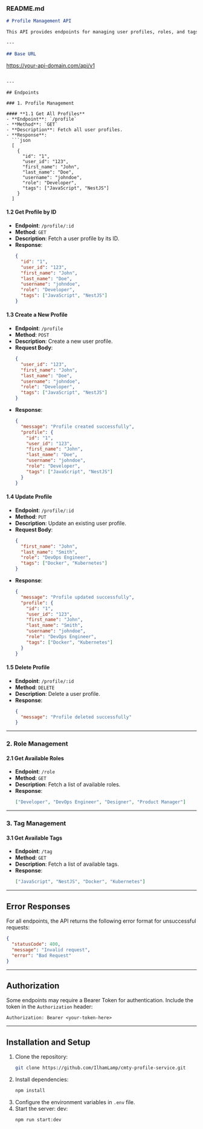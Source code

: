 ### README.md

```markdown
# Profile Management API

This API provides endpoints for managing user profiles, roles, and tags. Built using **NestJS**, it follows RESTful principles and uses JSON as the data exchange format.

---

## Base URL
```

https://your-api-domain.com/api/v1

````

---

## Endpoints

### 1. Profile Management

#### **1.1 Get All Profiles**
- **Endpoint**: `/profile`
- **Method**: `GET`
- **Description**: Fetch all user profiles.
- **Response**:
  ```json
  [
    {
      "id": "1",
      "user_id": "123",
      "first_name": "John",
      "last_name": "Doe",
      "username": "johndoe",
      "role": "Developer",
      "tags": ["JavaScript", "NestJS"]
    }
  ]
````

#### **1.2 Get Profile by ID**

- **Endpoint**: `/profile/:id`
- **Method**: `GET`
- **Description**: Fetch a user profile by its ID.
- **Response**:
  ```json
  {
    "id": "1",
    "user_id": "123",
    "first_name": "John",
    "last_name": "Doe",
    "username": "johndoe",
    "role": "Developer",
    "tags": ["JavaScript", "NestJS"]
  }
  ```

#### **1.3 Create a New Profile**

- **Endpoint**: `/profile`
- **Method**: `POST`
- **Description**: Create a new user profile.
- **Request Body**:
  ```json
  {
    "user_id": "123",
    "first_name": "John",
    "last_name": "Doe",
    "username": "johndoe",
    "role": "Developer",
    "tags": ["JavaScript", "NestJS"]
  }
  ```
- **Response**:
  ```json
  {
    "message": "Profile created successfully",
    "profile": {
      "id": "1",
      "user_id": "123",
      "first_name": "John",
      "last_name": "Doe",
      "username": "johndoe",
      "role": "Developer",
      "tags": ["JavaScript", "NestJS"]
    }
  }
  ```

#### **1.4 Update Profile**

- **Endpoint**: `/profile/:id`
- **Method**: `PUT`
- **Description**: Update an existing user profile.
- **Request Body**:
  ```json
  {
    "first_name": "John",
    "last_name": "Smith",
    "role": "DevOps Engineer",
    "tags": ["Docker", "Kubernetes"]
  }
  ```
- **Response**:
  ```json
  {
    "message": "Profile updated successfully",
    "profile": {
      "id": "1",
      "user_id": "123",
      "first_name": "John",
      "last_name": "Smith",
      "username": "johndoe",
      "role": "DevOps Engineer",
      "tags": ["Docker", "Kubernetes"]
    }
  }
  ```

#### **1.5 Delete Profile**

- **Endpoint**: `/profile/:id`
- **Method**: `DELETE`
- **Description**: Delete a user profile.
- **Response**:
  ```json
  {
    "message": "Profile deleted successfully"
  }
  ```

---

### 2. Role Management

#### **2.1 Get Available Roles**

- **Endpoint**: `/role`
- **Method**: `GET`
- **Description**: Fetch a list of available roles.
- **Response**:
  ```json
  ["Developer", "DevOps Engineer", "Designer", "Product Manager"]
  ```

---

### 3. Tag Management

#### **3.1 Get Available Tags**

- **Endpoint**: `/tag`
- **Method**: `GET`
- **Description**: Fetch a list of available tags.
- **Response**:
  ```json
  ["JavaScript", "NestJS", "Docker", "Kubernetes"]
  ```

---

## Error Responses

For all endpoints, the API returns the following error format for unsuccessful requests:

```json
{
  "statusCode": 400,
  "message": "Invalid request",
  "error": "Bad Request"
}
```

---

## Authorization

Some endpoints may require a Bearer Token for authentication. Include the token in the `Authorization` header:

```
Authorization: Bearer <your-token-here>
```

---

## Installation and Setup

1. Clone the repository:
   ```bash
   git clone https://github.com/IlhamLamp/cmty-profile-service.git
   ```
2. Install dependencies:
   ```bash
   npm install
   ```
3. Configure the environment variables in `.env` file.
4. Start the server: dev:
   ```bash
   npm run start:dev
   ```

```

```
